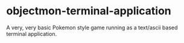 # objectmon-terminal-application
A very, very basic Pokemon style game running as a text/ascii based terminal application.

<TO BE FILLED WITH INFO TO ASSIST IN RUNNING THE APP AS WELL AS INSTRUCTIONS TO PLAY THE GAME>

